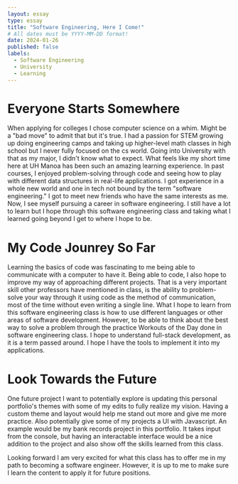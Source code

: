 ```yaml
---
layout: essay
type: essay
title: "Software Engineering, Here I Come!"
# All dates must be YYYY-MM-DD format!
date: 2024-01-26
published: false
labels:
  - Software Engineering
  - University
  - Learning
---
```


# Everyone Starts Somewhere
When applying for colleges I chose computer science on a whim. Might be a "bad move" to admit that but it's true. I had a passion for STEM growing up doing engineering camps and taking up higher-level math classes in high school but I never fully focused on the cs world. Going into University with that as my major, I didn't know what to expect. What feels like my short time here at UH Manoa has been such an amazing learning experience. In past courses, I enjoyed problem-solving through code and seeing how to play with different data structures in real-life applications. I got experience in a whole new world and one in tech not bound by the term "software engineering." I got to meet new friends who have the same interests as me. Now, I see myself pursuing a career in software engineering. I still have a lot to learn but I hope through this software engineering class and taking what I learned going beyond I get to where I hope to be.

# My Code Jounrey So Far
Learning the basics of code was fascinating to me being able to communicate with a computer to have it. Being able to code, I also hope to improve my way of approaching different projects. That is a very important skill other professors have mentioned in class, is the ability to problem-solve your way through it using code as the method of communication, most of the time without even writing a single line. What I hope to learn from this software engineering class is how to use different languages or other areas of software development. However, to be able to think about the best way to solve a problem through the practice Workouts of the Day done in software engineering class. I hope to understand full-stack development, as it is a term passed around. I hope I have the tools to implement it into my applications.

# Look Towards the Future
One future project I want to potentially explore is updating this personal portfolio's themes with some of my edits to fully realize my vision. Having a custom theme and layout would help me stand out more and give me more practice. Also potentially give some of my projects a UI with Javascript. An example would be my bank records project in this portfolio. It takes input from the console, but having an interactable interface would be a nice addition to the project and also show off the skills learned from this class.

Looking forward I am very excited for what this class has to offer me in my path to becoming a software engineer. However, it is up to me to make sure I learn the content to apply it for future positions.
